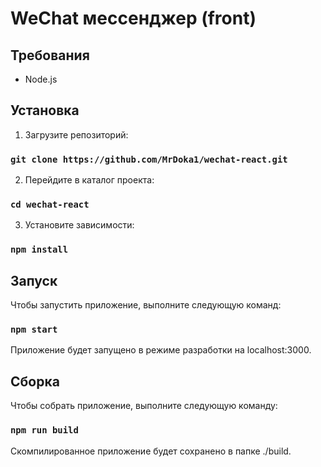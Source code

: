 # WeChat мессенджер (front)

## Требования
* Node.js

## Установка
1. Загрузите репозиторий:
### `git clone https://github.com/MrDoka1/wechat-react.git`

2. Перейдите в каталог проекта:
### `cd wechat-react`

3. Установите зависимости:
### `npm install`

## Запуск
Чтобы запустить приложение, выполните следующую команд:
### `npm start`
Приложение будет запущено в режиме разработки на localhost:3000.

## Сборка
Чтобы собрать приложение, выполните следующую команду:
### `npm run build`
Скомпилированное приложение будет сохранено в папке ./build.